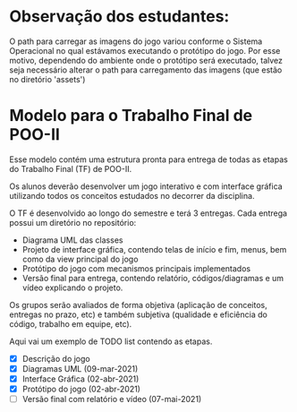 # Observação dos estudantes: 
O path para carregar as imagens do jogo variou conforme o Sistema Operacional no qual estávamos executando o protótipo do jogo. Por esse motivo, dependendo do ambiente onde o protótipo será executado, talvez seja necessário alterar o path para carregamento das imagens (que estão no diretório 'assets')

# Modelo para o Trabalho Final de POO-II
Esse modelo contém uma estrutura pronta para entrega de todas as etapas do Trabalho Final (TF) de POO-II.

Os alunos deverão desenvolver um jogo interativo e com interface gráfica utilizando todos os conceitos estudados no decorrer da disciplina.

O TF é desenvolvido ao longo do semestre e terá 3 entregas. Cada entrega possui um diretório no repositório:
 - Diagrama UML das classes
 - Projeto de interface gráfica, contendo telas de início e fim, menus, bem como da view principal do jogo
 - Protótipo do jogo com mecanismos principais implementados
 - Versão final para entrega, contendo relatório, códigos/diagramas e um vídeo explicando o projeto.

Os grupos serão avaliados de forma objetiva (aplicação de conceitos, entregas no prazo, etc) e também subjetiva (qualidade e eficiência do código, trabalho em equipe, etc).

Aqui vai um exemplo de TODO list contendo as etapas.
- [x] Descrição do jogo
- [x] Diagramas UML (09-mar-2021)
- [x] Interface Gráfica (02-abr-2021)
- [x] Protótipo do jogo (02-abr-2021)
- [ ] Versão final com relatório e vídeo (07-mai-2021)
